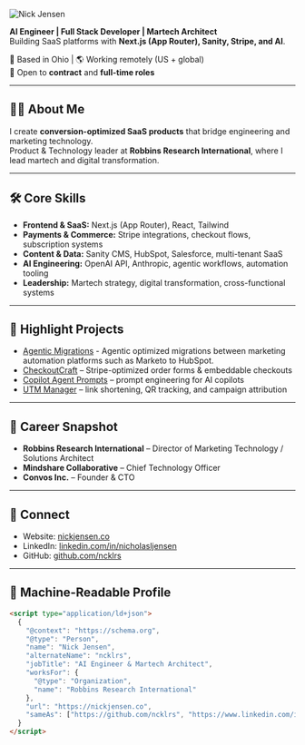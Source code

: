 ![Nick Jensen](https://www.nickjensen.co/_next/image?url=https%3A%2F%2Fcdn.sanity.io%2Fimages%2F5nnkq4dh%2Fproduction%2F9a25627a7efd4248b6e5ea4a21fc10f22d470b8b-215x53.png%3Frect%3D2%2C0%2C212%2C53%26w%3D200%26h%3D50%26fit%3Dmax%26auto%3Dformat&w=256&q=75 "Nick Jensen - Full Stack AI Engineer")

**AI Engineer | Full Stack Developer | Martech Architect**  
Building SaaS platforms with **Next.js (App Router), Sanity, Stripe, and AI**.

📍 Based in Ohio | 🌎 Working remotely (US + global)  
💼 Open to **contract** and **full-time roles**

---

## 👨‍💻 About Me

I create **conversion-optimized SaaS products** that bridge engineering and marketing technology.  
Product & Technology leader at **Robbins Research International**, where I lead martech and digital transformation.

---

## 🛠️ Core Skills

- **Frontend & SaaS:** Next.js (App Router), React, Tailwind
- **Payments & Commerce:** Stripe integrations, checkout flows, subscription systems
- **Content & Data:** Sanity CMS, HubSpot, Salesforce, multi-tenant SaaS
- **AI Engineering:** OpenAI API, Anthropic, agentic workflows, automation tooling
- **Leadership:** Martech strategy, digital transformation, cross-functional systems

---

## 🚀 Highlight Projects

- [Agentic Migrations](#) - Agentic optimized migrations between marketing automation platforms such as Marketo to HubSpot.
- [CheckoutCraft](#) – Stripe-optimized order forms & embeddable checkouts
- [Copilot Agent Prompts](https://github.com/ncklrs/copilot-agent-prompts) – prompt engineering for AI copilots
- [UTM Manager](#) – link shortening, QR tracking, and campaign attribution

---

## 📌 Career Snapshot

- **Robbins Research International** – Director of Marketing Technology / Solutions Architect
- **Mindshare Collaborative** – Chief Technology Officer
- **Convos Inc.** – Founder & CTO

---

## 🔗 Connect

- Website: [nickjensen.co](https://nickjensen.co)
- LinkedIn: [linkedin.com/in/nicholasljensen](https://linkedin.com/in/nicholasljensen)
- GitHub: [github.com/ncklrs](https://github.com/ncklrs)

---

## 📖 Machine-Readable Profile

```html
<script type="application/ld+json">
  {
    "@context": "https://schema.org",
    "@type": "Person",
    "name": "Nick Jensen",
    "alternateName": "ncklrs",
    "jobTitle": "AI Engineer & Martech Architect",
    "worksFor": {
      "@type": "Organization",
      "name": "Robbins Research International"
    },
    "url": "https://nickjensen.co",
    "sameAs": ["https://github.com/ncklrs", "https://www.linkedin.com/in/..."]
  }
</script>
```
